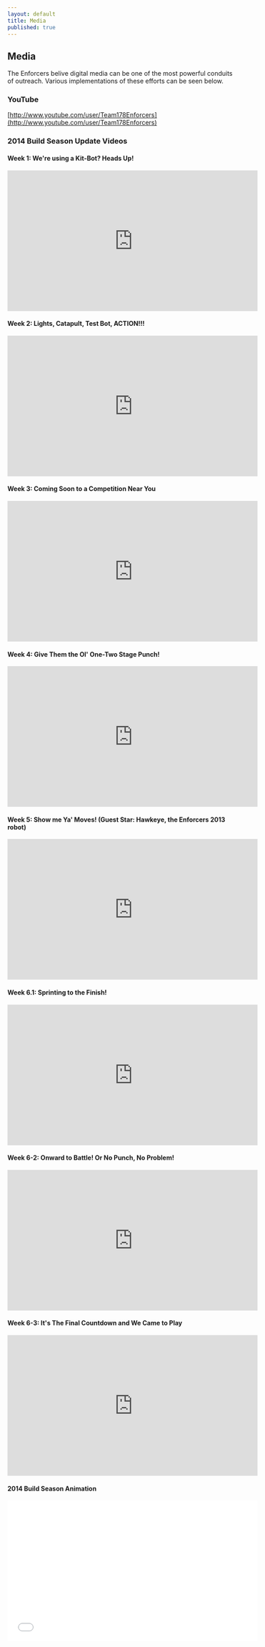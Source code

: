 ```yaml
---
layout: default
title: Media
published: true
---
```


## Media

The Enforcers belive digital media can be one of the most powerful conduits of outreach. Various implementations of these efforts can be seen below.

### YouTube

[http://www.youtube.com/user/Team178Enforcers](http://www.youtube.com/user/Team178Enforcers)

### 2014 Build Season Update Videos

#### Week 1: We're using a Kit-Bot? Heads Up!
<iframe width="560" height="315" src="http://www.youtube.com/embed/A8aGyy8lC3Y" frameborder="0" allowfullscreen="allowfullscreen"> </iframe>

#### Week 2: Lights, Catapult, Test Bot, ACTION!!!
<iframe width="560" height="315" src="http://www.youtube.com/embed/mfl4zJtfyY8" frameborder="0" allowfullscreen="allowfullscreen"> </iframe>

#### Week 3: Coming Soon to a Competition Near You
<iframe width="560" height="315" src="http://www.youtube.com/embed/PyKsHZLQofs" frameborder="0" allowfullscreen="allowfullscreen"> </iframe>

#### Week 4: Give Them the Ol' One-Two Stage Punch!
<iframe width="560" height="315" src="http://www.youtube.com/embed/bH0PpHAjV-w" frameborder="0" allowfullscreen="allowfullscreen"> </iframe>

#### Week 5: Show me Ya' Moves! (Guest Star: Hawkeye, the Enforcers 2013 robot)
<iframe width="560" height="315" src="http://www.youtube.com/embed/eyiSHk9wNHs" frameborder="0" allowfullscreen="allowfullscreen"> </iframe>

#### Week 6.1: Sprinting to the Finish!
<iframe width="560" height="315" src="http://www.youtube.com/embed/E47qaE8sZLQ" frameborder="0" allowfullscreen="allowfullscreen"> </iframe>

#### Week 6-2: Onward to Battle! Or No Punch, No Problem!
<iframe width="560" height="315" src="http://www.youtube.com/embed/IAXL5MHsvJY" frameborder="0" allowfullscreen="allowfullscreen"> </iframe>

#### Week 6-3: It's The Final Countdown and We Came to Play
<iframe width="560" height="315" src="http://www.youtube.com/embed/BqKIAYgTw7Q" frameborder="0" allowfullscreen="allowfullscreen"> </iframe>

#### 2014 Build Season Animation
<iframe width="560" height="315" src="//www.youtube.com/embed/Y9SjSYFWhPw" frameborder="0" allowfullscreen></iframe>